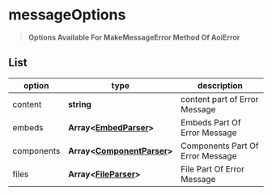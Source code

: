 # messageOptions

> **Options Available For MakeMessageError Method Of AoiError**

## List

| option     | type                                                                                              | description                      |
| ---------- | ------------------------------------------------------------------------------------------------- | -------------------------------- |
| content    | **string**                                                                                        | content part of Error Message    |
| embeds     | **Array<**[**EmbedParser**](../../topics/message%20formatting/parsers.md#EmbedParser)**>**        | Embeds Part Of Error Message     |
| components | **Array<**[**ComponentParser**](../../topic/message%20formatting/parsers.md#ComponentParser)**>** | Components Part Of Error Message |
| files      | **Array<**[**FileParser**](../../topics/message%20formatting/parsers.md#FileParser)**>**          | File Part Of Error Message       |
